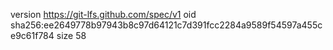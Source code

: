version https://git-lfs.github.com/spec/v1
oid sha256:ee2649778b97943b8c97d64121c7d391fcc2284a9589f54597a455ce9c61f784
size 58
